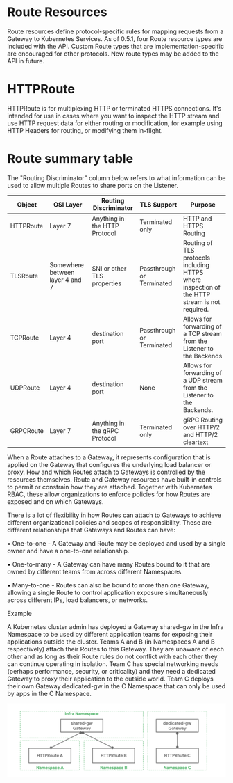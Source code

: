 # Route Resources
Route resources define protocol-specific rules for mapping requests from a Gateway to Kubernetes Services.
As of 0.5.1, four Route resource types are included with the API. Custom Route types that are implementation-specific are encouraged for other protocols. New route types may be added to the API in future.

# HTTPRoute
HTTPRoute is for multiplexing HTTP or terminated HTTPS connections. It's intended for use in cases where you want to inspect the HTTP stream and use HTTP request data for either routing or modification, for example using HTTP Headers for routing, or modifying them in-flight.

# Route summary table
The "Routing Discriminator" column below refers to what information can be used to allow multiple Routes to share ports on the Listener.

|Object | OSI Layer | Routing Discriminator | TLS Support | Purpose |
| --- | --- | --- | --- | -- |
| HTTPRoute | Layer 7 | Anything in the HTTP Protocol | Terminated only | HTTP and HTTPS Routing |
| TLSRoute | Somewhere between layer 4 and 7 | SNI or other TLS properties | Passthrough or Terminated | Routing of TLS protocols including HTTPS where inspection of the HTTP stream is not required. |
| TCPRoute | Layer 4 | destination port | Passthrough or Terminated | Allows for forwarding of a TCP stream from the Listener to the Backends |
| UDPRoute | Layer 4 | destination port | None | Allows for forwarding of a UDP stream from the Listener to the Backends. |
| GRPCRoute | Layer 7 | Anything in the gRPC Protocol | Terminated only | gRPC Routing over HTTP/2 and HTTP/2 cleartext |

When a Route attaches to a Gateway, it represents configuration that is applied on the Gateway that configures the underlying load balancer or proxy. How and which Routes attach to Gateways is controlled by the resources themselves. Route and Gateway resources have built-in controls to permit or constrain how they are attached. Together with Kubernetes RBAC, these allow organizations to enforce policies for how Routes are exposed and on which Gateways.

There is a lot of flexibility in how Routes can attach to Gateways to achieve different organizational policies and scopes of responsibility. These are different relationships that Gateways and Routes can have:

•	One-to-one - A Gateway and Route may be deployed and used by a single owner and have a one-to-one relationship.

•	One-to-many - A Gateway can have many Routes bound to it that are owned by different teams from across different Namespaces.

•	Many-to-one - Routes can also be bound to more than one Gateway, allowing a single Route to control application exposure simultaneously across different IPs, load balancers, or networks.

Example

A Kubernetes cluster admin has deployed a Gateway shared-gw in the Infra Namespace to be used by different application teams for exposing their applications outside the cluster. Teams A and B (in Namespaces A and B respectively) attach their Routes to this Gateway. They are unaware of each other and as long as their Route rules do not conflict with each other they can continue operating in isolation. Team C has special networking needs (perhaps performance, security, or criticality) and they need a dedicated Gateway to proxy their application to the outside world. Team C deploys their own Gateway dedicated-gw in the C Namespace that can only be used by apps in the C Namespace.

![image](./httproute-example.png)

